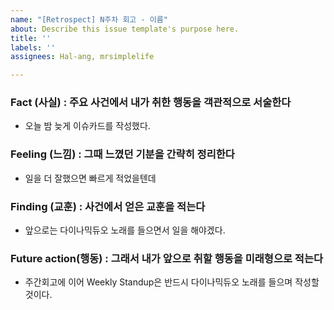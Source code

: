 ```yaml
---
name: "[Retrospect] N주차 회고 - 이름"
about: Describe this issue template's purpose here.
title: ''
labels: ''
assignees: Hal-ang, mrsimplelife

---
```


### Fact (사실) : 주요 사건에서 내가 취한 행동을 객관적으로 서술한다
* 오늘 밤 늦게 이슈카드를 작성했다.

### Feeling (느낌) : 그때 느꼈던 기분을 간략히 정리한다
* 일을 더 잘했으면 빠르게 적었을텐데

### Finding (교훈) : 사건에서 얻은 교훈을 적는다
* 앞으로는 다이나믹듀오 노래를 들으면서 일을 해야겠다.

### Future action(행동) : 그래서 내가 앞으로 취할 행동을 미래형으로 적는다
* 주간회고에 이어 Weekly Standup은 반드시 다이나믹듀오 노래를 들으며 작성할 것이다.
